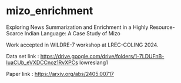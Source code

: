 # mizo_enrichment
Exploring News Summarization and Enrichment in a Highly Resource-Scarce Indian Language: A Case Study of Mizo

Work accepted in WILDRE-7 workshop at LREC-COLING 2024.

<!-- Code coming soon -->

Data set link : https://drive.google.com/drive/folders/1-7LDUFnB-IuaCUb_eVXDCCnoz1RvXPCs  lowreslang1
   
Paper link : https://arxiv.org/abs/2405.00717 
